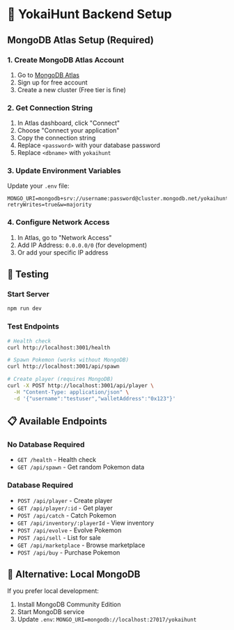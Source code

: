 # 🚀 YokaiHunt Backend Setup

## MongoDB Atlas Setup (Required)

### 1. Create MongoDB Atlas Account
1. Go to [MongoDB Atlas](https://www.mongodb.com/cloud/atlas)
2. Sign up for free account
3. Create a new cluster (Free tier is fine)

### 2. Get Connection String
1. In Atlas dashboard, click "Connect"
2. Choose "Connect your application"
3. Copy the connection string
4. Replace `<password>` with your database password
5. Replace `<dbname>` with `yokaihunt`

### 3. Update Environment Variables
Update your `.env` file:
```env
MONGO_URI=mongodb+srv://username:password@cluster.mongodb.net/yokaihunt?retryWrites=true&w=majority
```

### 4. Configure Network Access
1. In Atlas, go to "Network Access"
2. Add IP Address: `0.0.0.0/0` (for development)
3. Or add your specific IP address

## 🧪 Testing

### Start Server
```bash
npm run dev
```

### Test Endpoints
```bash
# Health check
curl http://localhost:3001/health

# Spawn Pokemon (works without MongoDB)
curl http://localhost:3001/api/spawn

# Create player (requires MongoDB)
curl -X POST http://localhost:3001/api/player \
  -H "Content-Type: application/json" \
  -d '{"username":"testuser","walletAddress":"0x123"}'
```

## 📋 Available Endpoints

### No Database Required
- `GET /health` - Health check
- `GET /api/spawn` - Get random Pokemon data

### Database Required  
- `POST /api/player` - Create player
- `GET /api/player/:id` - Get player
- `POST /api/catch` - Catch Pokemon
- `GET /api/inventory/:playerId` - View inventory
- `POST /api/evolve` - Evolve Pokemon
- `POST /api/sell` - List for sale
- `GET /api/marketplace` - Browse marketplace
- `POST /api/buy` - Purchase Pokemon

## 🔧 Alternative: Local MongoDB

If you prefer local development:

1. Install MongoDB Community Edition
2. Start MongoDB service
3. Update `.env`: `MONGO_URI=mongodb://localhost:27017/yokaihunt`